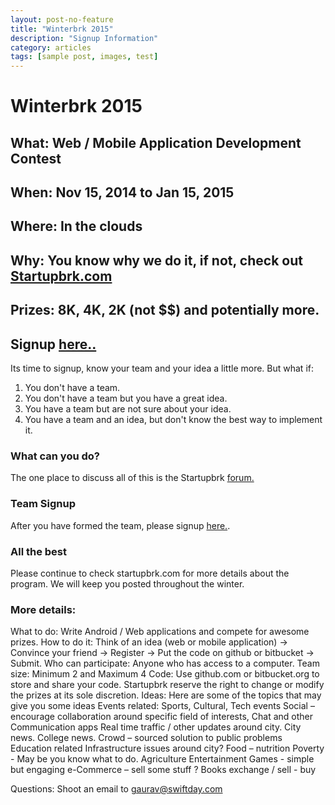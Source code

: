 ```yaml
---
layout: post-no-feature
title: "Winterbrk 2015"
description: "Signup Information"
category: articles
tags: [sample post, images, test]
---
```


# Winterbrk 2015

## What: Web / Mobile Application Development Contest
## When: Nov 15, 2014 to Jan 15, 2015
## Where: In the clouds
## Why: You know why we do it, if not, check out [Startupbrk.com](http://startupbrk.com/)
## Prizes: 8K, 4K, 2K (not $$) and potentially more.
## Signup [here..](https://docs.google.com/forms/d/1b1H2tthtQfShuoAVu_XIhapSiNWFok4uXrVPPHjigDg/viewform)

Its time to signup, know your team and your idea a little more. But what if:

1. You don't have a team.
2. You don't have a team but you have a great idea.
3. You have a team but are not sure about your idea.
4. You have a team and an idea, but don't know the best way to implement it.

### What can you do?

The one place to discuss all of this is the Startupbrk [forum.](https://groups.google.com/forum/#!forum/startupbrk)

### Team Signup

After you have formed the team, please signup [here.](https://docs.google.com/forms/d/1b1H2tthtQfShuoAVu_XIhapSiNWFok4uXrVPPHjigDg/viewform).

### All the best

Please continue to check startupbrk.com for more details about the program. We will keep you posted throughout the winter.

### More details:

What to do: Write Android / Web applications and compete for awesome prizes.
How to do it: Think of an idea (web or mobile application) -> Convince your friend -> Register -> Put the code on github or bitbucket -> Submit.
Who can participate: Anyone who has access to a computer.
Team size: Minimum 2 and Maximum 4
Code: Use github.com or bitbucket.org to store and share your code. 
Startupbrk reserve the right to change or modify the prizes at its sole discretion.
Ideas: Here are some of the topics that may give you some ideas
Events related: Sports, Cultural, Tech events
Social – encourage collaboration around specific field of interests, Chat and other Communication apps
Real time traffic / other updates around city. City news. College news.
Crowd – sourced solution to public problems
Education related
Infrastructure issues around city?
Food – nutrition
Poverty - May be you know what to do.
Agriculture
Entertainment
Games - simple but engaging
e-Commerce – sell some stuff ?
Books exchange / sell - buy

Questions: Shoot an email to gaurav@swiftday.com 
